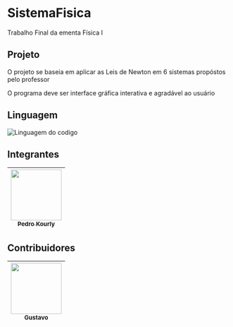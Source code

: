 # SistemaFisica
Trabalho Final da ementa Física I 

## Projeto
O projeto se baseia em aplicar as Leis de Newton em 6 sistemas propóstos pelo professor

O programa deve ser interface gráfica interativa e agradável ao usuário

## Linguagem
![Linguagem do codigo](https://www.freepnglogos.com/uploads/html5-logo-png/html5-logo-devextreme-multi-purpose-controls-html-javascript-3.png)

## Integrantes
| [<img src="https://avatars.githubusercontent.com/KyKirma" width=115><br><sub>Pedro Kourly</sub>](https://github.com/KyKirma) |
| :---: |

## Contribuidores
| [<img src="https://avatars.githubusercontent.com/gustavomcss" width=115><br><sub>Gustavo</sub>](https://github.com/gustavomcss) |
| :---: |
